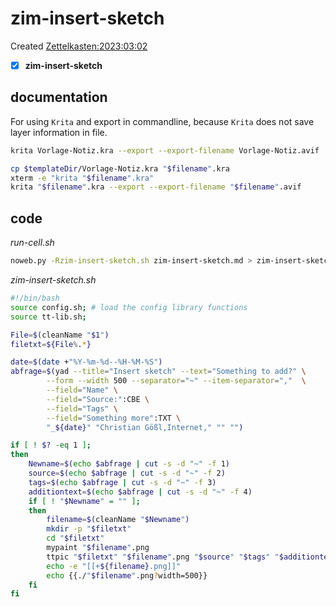 # zim-insert-sketch
Created [Zettelkasten:2023:03:02]()

- [X] **zim-insert-sketch**

## documentation

For using ``Krita`` and export in commandline, because ``Krita`` does not save layer information in file.

```bash
krita Vorlage-Notiz.kra --export --export-filename Vorlage-Notiz.avif
```

```bash
cp $templateDir/Vorlage-Notiz.kra "$filename".kra
xterm -e "krita "$filename".kra"
krita "$filename".kra --export --export-filename "$filename".avif

```

## code


*run-cell.sh*
```bash
noweb.py -Rzim-insert-sketch.sh zim-insert-sketch.md > zim-insert-sketch.sh && echo 'fertig'
```

*zim-insert-sketch.sh*
```bash
#!/bin/bash
source config.sh; # load the config library functions
source tt-lib.sh;

File=$(cleanName "$1")
filetxt=${File%.*}

date=$(date +"%Y-%m-%d--%H-%M-%S")
abfrage=$(yad --title="Insert sketch" --text="Something to add?" \
		--form --width 500 --separator="~" --item-separator=","  \
		--field="Name" \
		--field="Source:":CBE \
		--field="Tags" \
		--field="Something more":TXT \
		"_${date}" "Christian Gößl,Internet," "" "")

if [ ! $? -eq 1 ];
then
	Newname=$(echo $abfrage | cut -s -d "~" -f 1)
	source=$(echo $abfrage | cut -s -d "~" -f 2)
	tags=$(echo $abfrage | cut -s -d "~" -f 3)
	additiontext=$(echo $abfrage | cut -s -d "~" -f 4)
	if [ ! "$Newname" = "" ];
	then
		filename=$(cleanName "$Newname")
		mkdir -p "$filetxt"
		cd "$filetxt"
		mypaint "$filename".png
		ttpic "$filetxt" "$filename".png "$source" "$tags" "$additiontext" >> "$filetxt"/"$filename".png
		echo -e "[[+${filename}.png]]"
		echo {{./"$filename".png?width=500}}
	fi
fi
```

